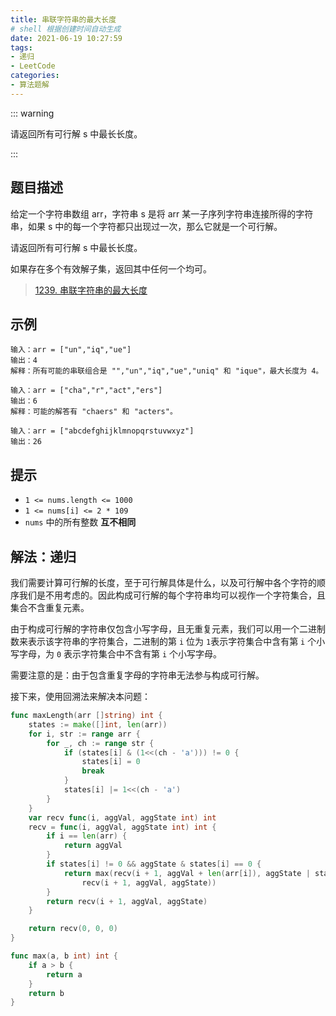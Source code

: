 ```yaml
---
title: 串联字符串的最大长度
# shell 根据创建时间自动生成
date: 2021-06-19 10:27:59
tags:
- 递归
- LeetCode
categories:
- 算法题解
---
```


::: warning

请返回所有可行解 s 中最长长度。

:::

<!-- more -->

## 题目描述

给定一个字符串数组 arr，字符串 s 是将 arr 某一子序列字符串连接所得的字符串，如果 s 中的每一个字符都只出现过一次，那么它就是一个可行解。

请返回所有可行解 s 中最长长度。

  

如果存在多个有效解子集，返回其中任何一个均可。

> [1239. 串联字符串的最大长度](https://leetcode-cn.com/problems/maximum-length-of-a-concatenated-string-with-unique-characters/)



## 示例

```
输入：arr = ["un","iq","ue"]
输出：4
解释：所有可能的串联组合是 "","un","iq","ue","uniq" 和 "ique"，最大长度为 4。

输入：arr = ["cha","r","act","ers"]
输出：6
解释：可能的解答有 "chaers" 和 "acters"。

输入：arr = ["abcdefghijklmnopqrstuvwxyz"]
输出：26
```



## 提示

- `1 <= nums.length <= 1000`
- `1 <= nums[i] <= 2 * 109`
- `nums` 中的所有整数 **互不相同**

## 解法：递归

我们需要计算可行解的长度，至于可行解具体是什么，以及可行解中各个字符的顺序我们是不用考虑的。因此构成可行解的每个字符串均可以视作一个字符集合，且集合不含重复元素。

由于构成可行解的字符串仅包含小写字母，且无重复元素，我们可以用一个二进制数来表示该字符串的字符集合，二进制的第 `i` 位为 `1`表示字符集合中含有第 `i` 个小写字母，为 `0` 表示字符集合中不含有第 `i` 个小写字母。

需要注意的是：由于包含重复字母的字符串无法参与构成可行解。

接下来，使用回溯法来解决本问题：

```go
func maxLength(arr []string) int {
    states := make([]int, len(arr))
    for i, str := range arr {
        for _, ch := range str {
            if (states[i] & (1<<(ch - 'a'))) != 0 {
                states[i] = 0
                break
            }
            states[i] |= 1<<(ch - 'a')
        }
    }
    var recv func(i, aggVal, aggState int) int
    recv = func(i, aggVal, aggState int) int {
        if i == len(arr) {
            return aggVal
        }
        if states[i] != 0 && aggState & states[i] == 0 {
            return max(recv(i + 1, aggVal + len(arr[i]), aggState | states[i]), 
                recv(i + 1, aggVal, aggState))
        }
        return recv(i + 1, aggVal, aggState)
    }

    return recv(0, 0, 0)
}

func max(a, b int) int {
    if a > b {
        return a
    }
    return b
}
```

